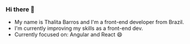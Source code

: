 ### Hi there 👋

- My name is Thalita Barros and I'm a front-end developer from Brazil.
- I'm currently improving my skills as a front-end dev.
- Currently focused on: Angular and React 😄
<!--
**thabcm/thabcm** is a ✨ _special_ ✨ repository because its `README.md` (this file) appears on your GitHub profile.

Here are some ideas to get you started:

- 🔭 I’m currently working on ...
- 🌱 I’m currently learning ...
- 👯 I’m looking to collaborate on ...
- 🤔 I’m looking for help with ...
- 💬 Ask me about ...
- 📫 How to reach me: ...
- 😄 Pronouns: ...
- ⚡ Fun fact: ...
-->
